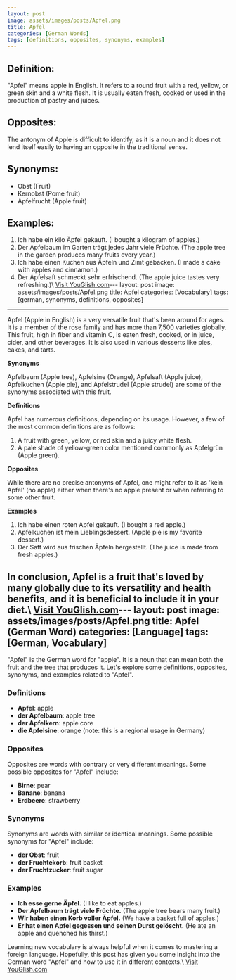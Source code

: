 ```yaml
---
layout: post
image: assets/images/posts/Apfel.png
title: Apfel
categories: [German Words]
tags: [definitions, opposites, synonyms, examples]
---
```


## Definition:

"Apfel" means apple in English. It refers to a round fruit with a red, yellow, or green skin and a white flesh. It is usually eaten fresh, cooked or used in the production of pastry and juices.

## Opposites:

The antonym of Apple is difficult to identify, as it is a noun and it does not lend itself easily to having an opposite in the traditional sense.

## Synonyms:

- Obst (Fruit)
- Kernobst   (Pome fruit)
- Apfelfrucht (Apple fruit)

## Examples:

1.  Ich habe ein kilo Äpfel gekauft. (I bought a kilogram of apples.)
2.  Der Apfelbaum im Garten trägt jedes Jahr viele Früchte. (The apple tree in the garden produces many fruits every year.)
3.  Ich habe einen Kuchen aus Äpfeln und Zimt gebacken. (I made a cake with apples and cinnamon.)
4.  Der Apfelsaft schmeckt sehr erfrischend. (The apple juice tastes very refreshing.)\ <a id="yg-widget-0" class="youglish-widget" data-query="Apfel" data-lang="german" data-components="8412" data-auto-start="0" data-bkg-color="theme_light" data-title="How%20to%20pronounce%20Apfel%20in%20German"  rel="nofollow" href="https://youglish.com">Visit YouGlish.com</a><script async src="https://youglish.com/public/emb/widget.js" charset="utf-8"></script>---
layout: post
image: assets/images/posts/Apfel.png
title: Apfel
categories: [Vocabulary]
tags: [german, synonyms, definitions, opposites]
---

Apfel (Apple in English) is a very versatile fruit that's been around for ages. It is a member of the rose family and has more than 7,500 varieties globally. This fruit, high in fiber and vitamin C, is eaten fresh, cooked, or in juice, cider, and other beverages. It is also used in various desserts like pies, cakes, and tarts.

**Synonyms**

Apfelbaum (Apple tree), Apfelsine (Orange), Apfelsaft (Apple juice), Apfelkuchen (Apple pie), and Apfelstrudel (Apple strudel) are some of the synonyms associated with this fruit.

**Definitions**

Apfel has numerous definitions, depending on its usage. However, a few of the most common definitions are as follows:

1. A fruit with green, yellow, or red skin and a juicy white flesh. 
2. A pale shade of yellow-green color mentioned commonly as Apfelgrün (Apple green). 

**Opposites**

While there are no precise antonyms of Apfel, one might refer to it as 'kein Apfel' (no apple) either when there's no apple present or when referring to some other fruit.

**Examples**

1. Ich habe einen roten Apfel gekauft. (I bought a red apple.)
2. Apfelkuchen ist mein Lieblingsdessert. (Apple pie is my favorite dessert.)
3. Der Saft wird aus frischen Äpfeln hergestellt. (The juice is made from fresh apples.) 

In conclusion, Apfel is a fruit that's loved by many globally due to its versatility and health benefits, and it is beneficial to include it in your diet.\ <a id="yg-widget-0" class="youglish-widget" data-query="Apfel" data-lang="german" data-components="8412" data-auto-start="0" data-bkg-color="theme_light" data-title="How%20to%20pronounce%20Apfel%20in%20German"  rel="nofollow" href="https://youglish.com">Visit YouGlish.com</a><script async src="https://youglish.com/public/emb/widget.js" charset="utf-8"></script>---
layout: post
image: assets/images/posts/Apfel.png
title: Apfel (German Word)
categories: [Language]
tags: [German, Vocabulary]
---

"Apfel" is the German word for "apple". It is a noun that can mean both the fruit and the tree that produces it. Let's explore some definitions, opposites, synonyms, and examples related to "Apfel".

### Definitions

- **Apfel**: apple
- **der Apfelbaum**: apple tree
- **der Apfelkern**: apple core
- **die Apfelsine**: orange (note: this is a regional usage in Germany)

### Opposites

Opposites are words with contrary or very different meanings. Some possible opposites for "Apfel" include:
- **Birne**: pear
- **Banane**: banana
- **Erdbeere**: strawberry

### Synonyms

Synonyms are words with similar or identical meanings. Some possible synonyms for "Apfel" include:
- **der Obst**: fruit
- **der Fruchtekorb**: fruit basket
- **der Fruchtzucker**: fruit sugar

### Examples

- **Ich esse gerne Äpfel.** (I like to eat apples.)
- **Der Apfelbaum trägt viele Früchte.** (The apple tree bears many fruit.)
- **Wir haben einen Korb voller Äpfel.** (We have a basket full of apples.)
- **Er hat einen Apfel gegessen und seinen Durst gelöscht.** (He ate an apple and quenched his thirst.)

Learning new vocabulary is always helpful when it comes to mastering a foreign language. Hopefully, this post has given you some insight into the German word "Apfel" and how to use it in different contexts.\ <a id="yg-widget-0" class="youglish-widget" data-query="Apfel" data-lang="german" data-components="8412" data-auto-start="0" data-bkg-color="theme_light" data-title="How%20to%20pronounce%20Apfel%20in%20German"  rel="nofollow" href="https://youglish.com">Visit YouGlish.com</a><script async src="https://youglish.com/public/emb/widget.js" charset="utf-8"></script>